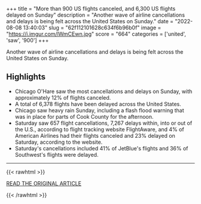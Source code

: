 +++
title = "More than 900 US flights canceled, and 6,300 US flights delayed on Sunday"
description = "Another wave of airline cancellations and delays is being felt across the United States on Sunday."
date = "2022-08-08 13:40:03"
slug = "62f112101628c634f6b96b0f"
image = "https://i.imgur.com/lWmCEwn.jpg"
score = "664"
categories = ['united', 'saw', '900']
+++

Another wave of airline cancellations and delays is being felt across the United States on Sunday.

## Highlights

- Chicago O'Hare saw the most cancellations and delays on Sunday, with approximately 12% of flights canceled.
- A total of 6,378 flights have been delayed across the United States.
- Chicago saw heavy rain Sunday, including a flash flood warning that was in place for parts of Cook County for the afternoon.
- Saturday saw 657 flight cancellations, 7,267 delays within, into or out of the U.S., according to flight tracking website FlightAware, and 4% of American Airlines had their flights canceled and 23% delayed on Saturday, according to the website.
- Saturday's cancellations included 41% of JetBlue's flights and 36% of Southwest's flights were delayed.

---

{{< rawhtml >}}
  <p class="article-category">
    <a target="_blank" href="https://edition.cnn.com/2022/08/07/business/us-flight-cancellations-delays-sunday/index.html">READ THE ORIGINAL ARTICLE</a>
  </p>
{{< /rawhtml >}}
